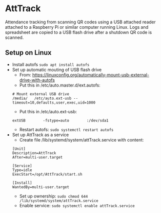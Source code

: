# AttTrack

Attendance tracking from scanning QR codes using a USB attached reader attached to a Raspberry Pi or similar computer running Linux.  Logs and spreadsheet are copied to a USB flash drive after a shutdown QR code is scanned.

## Setup on Linux

- Install autofs ```sudo apt install autofs```
- Set up automatic mouting of USB flash drive
  - From: https://linuxconfig.org/automatically-mount-usb-external-drive-with-autofs
  - Put this in /etc/auto.master.d/ext.autofs:
  ```shell
  # Mount external USB drive
  /media/	/etc/auto.ext-usb --timeout=10,defaults,user,exec,uid=1000
  ```
  - Put this in /etc/auto.ext-usb:
  ```shell
  extUSB		-fstype=auto		:/dev/sda1
  ```
  - Restart autofs: ```sudo systemctl restart autofs```
- Set up AttTrack as a service
  - Create file /lib/systemd/system/attTrack.service with content:
  ```shell
  [Unit]
  Description=AttTrack
  After=multi-user.target

  [Service]
  Type=idle
  ExecStart=/opt/AttTrack/start.sh

  [Install]
  WantedBy=multi-user.target
  ```
  - Set up ownership: ```sudo chmod 644 /lib/systemd/system/attTrack.service```
  - Enable service: ```sudo systemctl enable attTrack.service```
